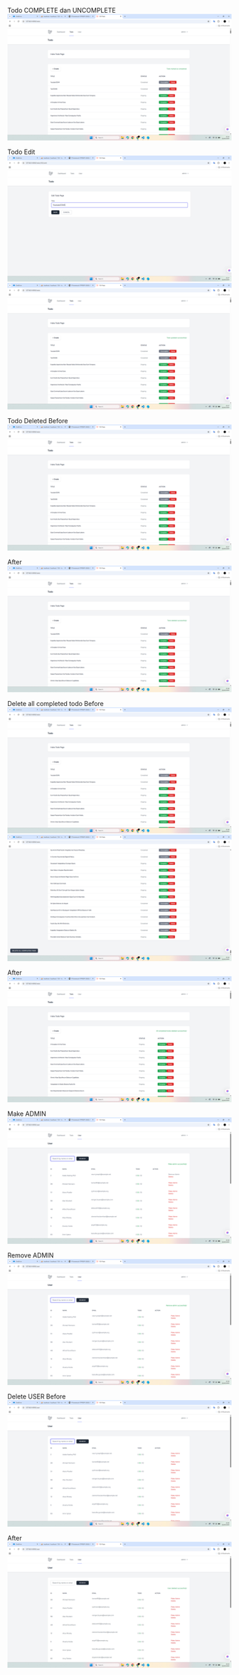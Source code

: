 Todo COMPLETE dan UNCOMPLETE
![](image-3.png)

Todo Edit
![alt text](image-4.png)
![alt text](image-5.png)

Todo Deleted
Before 
![alt text](image-6.png)

After
![alt text](image-7.png)

Delete all completed todo
Before
![alt text](image-8.png)
![alt text](image-9.png)

After
![alt text](image-10.png)

Make ADMIN
![alt text](image-11.png)

Remove ADMIN
![alt text](image-12.png)

Delete USER
Before
![alt text](image-13.png)

After
![alt text](image-14.png)